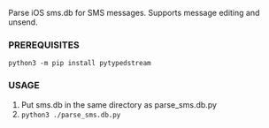 Parse iOS sms.db for SMS messages. Supports message editing and unsend.

### PREREQUISITES
`python3 -m pip install pytypedstream`

### USAGE
1. Put sms.db in the same directory as parse_sms.db.py
2. `python3 ./parse_sms.db.py`
